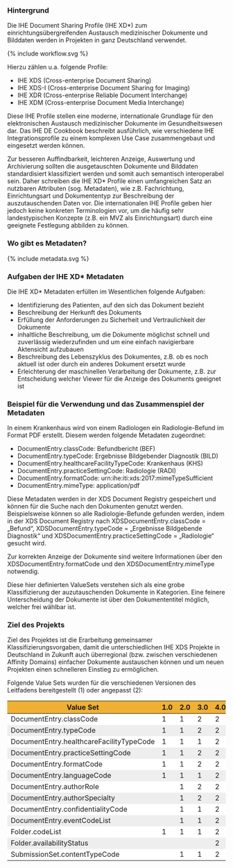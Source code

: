 <style>
table th {background: #f0b033}
table tr:nth-child(even) {background: #EEE}
table tr:nth-child(odd) {background: #FFF}
</style>

### Hintergrund

Die IHE Document Sharing Profile (IHE XD*) zum einrichtungsübergreifenden Austausch medizinischer Dokumente und Bilddaten 
werden in Projekten in ganz Deutschland verwendet. 

<div width="500px">
{% include workflow.svg %}
</div>

Hierzu zählen u.a. folgende Profile:

* IHE XDS (Cross-enterprise Document Sharing)
* IHE XDS-I (Cross-enterprise Document Sharing for Imaging)
* IHE XDR (Cross-enterprise Reliable Document Interchange)
* IHE XDM (Cross-enterprise Document Media Interchange)

Diese IHE Profile stellen eine moderne, internationale Grundlage für den elektronischen Austausch medizinischer Dokumente im Gesundheitswesen dar. 
Das IHE DE Cookbook beschreibt ausführlich, wie verschiedene IHE Integrationsprofile zu einem komplexen Use Case zusammengebaut und eingesetzt werden können.

Zur besseren Auffindbarkeit, leichteren Anzeige, Auswertung und Archivierung sollten die ausgetauschten Dokumente und Bilddaten 
standardisiert klassifiziert werden und somit auch semantisch interoperabel sein. Daher schreiben die IHE XD* Profile einen umfangreichen Satz 
an nutzbaren Attributen (sog. Metadaten), wie z.B. Fachrichtung, Einrichtungsart und Dokumententyp zur Beschreibung der auszutauschenden Daten vor. 
Die internationalen IHE Profile geben hier jedoch keine konkreten Terminologien vor, um die häufig sehr landestypischen Konzepte 
(z.B. ein MVZ als Einrichtungsart) durch eine geeignete Festlegung abbilden zu können.

### Wo gibt es Metadaten?

<div width="500px">
{% include metadata.svg %}
</div>


### Aufgaben der IHE XD* Metadaten

Die IHE XD* Metadaten erfüllen im Wesentlichen folgende Aufgaben:

* Identifizierung des Patienten, auf den sich das Dokument bezieht
* Beschreibung der Herkunft des Dokuments
* Erfüllung der Anforderungen zu Sicherheit und Vertraulichkeit der Dokumente
* inhaltliche Beschreibung, um die Dokumente möglichst schnell und zuverlässig wiederzufinden und um eine einfach navigierbare Aktensicht aufzubauen
* Beschreibung des Lebenszyklus des Dokumentes, z.B. ob es noch aktuell ist oder durch ein anderes Dokument ersetzt wurde
* Erleichterung der maschinellen Verarbeitung der Dokumente, z.B. zur Entscheidung welcher Viewer für die Anzeige des Dokuments geeignet ist

### Beispiel für die Verwendung und das Zusammenspiel der Metadaten

In einem Krankenhaus wird von einem Radiologen ein Radiologie-Befund im Format PDF erstellt. Diesem werden folgende Metadaten zugeordnet:

* DocumentEntry.classCode: Befundbericht (BEF)
* DocumentEntry.typeCode: Ergebnisse Bildgebender Diagnostik (BILD)
* DocumentEntry.healthcareFacilityTypeCode: Krankenhaus (KHS)
* DocumentEntry.practiceSettingCode: Radiologie (RADI)
* DocumentEntry.formatCode: urn:ihe:iti:xds:2017:mimeTypeSufficient
* DocumentEntry.mimeType: application/pdf

Diese Metadaten werden in der XDS Document Registry gespeichert und können für die Suche nach den Dokumenten genutzt werden. 
Beispielsweise können so alle Radiologie-Befunde gefunden werden, indem in der XDS Document Registry nach XDSDocumentEntry.classCode = „Befund“, 
XDSDocumentEntry.typeCode = „Ergebnisse Bildgebende Diagnostik“ und XDSDocumentEntry.practiceSettingCode = „Radiologie“ gesucht wird. ​

Zur korrekten Anzeige der Dokumente sind weitere Informationen über den XDSDocumentEntry.formatCode und den XDSDocumentEntry.mimeType notwendig.

Diese hier definierten ValueSets verstehen sich als eine grobe Klassifizierung der auzutauschenden Dokumente in Kategorien. 
Eine feinere Unterscheidung der Dokumente ist über den Dokumententitel möglich, welcher frei wählbar ist.

### Ziel des Projekts

Ziel des Projektes ist die Erarbeitung gemeinsamer Klassifizierungsvorgaben, damit die unterschiedlichen IHE XDS Projekte in 
Deutschland in Zukunft auch überregional (bzw. zwischen verschiedenen Affinity Domains) einfacher Dokumente austauschen können 
und um neuen Projekten einen schnelleren Einstieg zu ermöglichen.

Folgende Value Sets wurden für die verschiedenen Versionen des Leitfadens bereitgestellt (1) oder angepasst (2):

| Value Set | 1.0 | 2.0 | 3.0 | 4.0 |
| --- | --- | --- | --- | --- |
| DocumentEntry.classCode | 1 | 1 | 2 | 2 |
| DocumentEntry.typeCode | 1 | 1 | 2 | 2 |
| DocumentEntry.healthcareFacilityTypeCode | 1 | 1 | 1 | 2 |
| DocumentEntry.practiceSettingCode | 1 | 1 | 2 | 2 |
| DocumentEntry.formatCode | 1 | 1 | 2 | 2 |
| DocumentEntry.languageCode | 1 | 1 | 1 |  2 |
| DocumentEntry.authorRole | | 1 | 2 |  2 |
| DocumentEntry.authorSpecialty | | 1 | 2 | 2 |
| DocumentEntry.confidentialityCode | | 1 | 1 | 2 |
| DocumentEntry.eventCodeList | | 1 | 1 | 2 |
| Folder.codeList | 1 | 1 | 1 | 2 |
| Folder.availabilityStatus | | | | 2 |
| SubmissionSet.contentTypeCode | | 1 | 1 | 2 |
